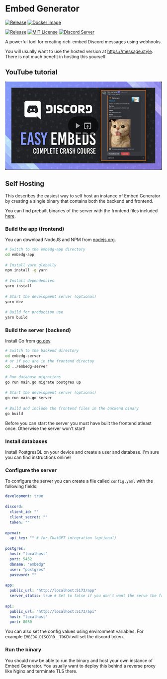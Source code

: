 # Embed Generator

[![Release](https://github.com/merlinfuchs/embed-generator/actions/workflows/release.yaml/badge.svg)](https://github.com/merlinfuchs/embed-generator/releases)
[![Docker image](https://github.com/merlinfuchs/embed-generator/actions/workflows/docker.yaml/badge.svg)](https://hub.docker.com/r/merlintor/embed-generator)

[![Release](https://img.shields.io/github/v/release/merlinfuchs/embed-generator)](https://github.com/merlinfuchs/embed-generator/releases/latest)
[![MIT License](https://img.shields.io/github/license/merlinfuchs/embed-generator)](LICENSE)
[![Discord Server](https://img.shields.io/discord/730045476459642900)](https://message.style/discord)

A powerful tool for creating rich-embed Discord messages using webhooks.

You will usually want to use the hosted version at https://message.style. There is not much benefit in hosting this
yourself.

## YouTube tutorial

[![Youtube Tutorial](./tutorial.png)](https://www.youtube.com/watch?v=DnFP0MRJPIg)

## Self Hosting

This describes the easiest way to self host an instance of Embed Generator by creating a single binary that contains
both the backend and frontend.

You can find prebuilt binaries of the server with the frontend files included [here](https://github.com/merlinfuchs/embed-generator/releases/latest).

### Build the app (frontend)

You can download NodeJS and NPM from [nodejs.org](https://nodejs.org/en/download/).

```sh
# Switch to the embedg-app directory
cd embedg-app

# Install yarn globally
npm install -g yarn

# Install dependencies
yarn install

# Start the development server (optional)
yarn dev

# Build for production use
yarn build
```

### Build the server (backend)

Install Go from [go.dev](https://go.dev/doc/install).

```sh
# Switch to the backend directory
cd embedg-server
# or if you are in the frontend directoy
cd ../embedg-server

# Run database migrations
go run main.go migrate postgres up

# Start the development server (optional)
go run main.go server

# Build and include the frontend files in the backend binary
go build
```

Before you can start the server you must have built the frontend atleast once. Otherwise the server won't start!

### Install databases

Install PostgresQL on your device and create a user and database. I'm sure you can find instructions online!

### Configure the server

To configure the server you can create a file called `config.yaml` with the following fields:

```yaml
development: true

discord:
  client_id: ""
  client_secret: ""
  token: ""

openai:
  api_key: "" # for ChatGPT integration (optional)

postgres:
  host: "localhost"
  port: 5432
  dbname: "embedg"
  user: "postgres"
  password: ""

app:
  public_url: "http://localhost:5173/app"
  server_static: true # Set to false if you don't want the serve the frontend files (you will need a HTTP server like Nginx to host it instead)

api:
  public_url: "http://localhost:5173/api"
  host: "localhost"
  port: 8080
```

You can also set the config values using environment variables. For example `EMBEDG_DISCORD__TOKEN` will set the discord
token.

### Run the binary

You should now be able to run the binary and host your own instance of Embed Generator. You usually want to deploy this
behind a reverse proxy like Nginx and terminate TLS there.
